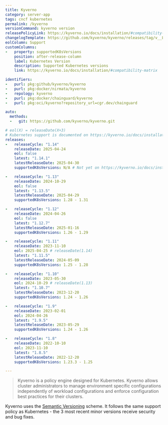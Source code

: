 ```yaml
---
title: Kyverno
category: server-app
tags: cncf kubernetes
permalink: /kyverno
versionCommand: kyverno version
releasePolicyLink: https://kyverno.io/docs/installation/#compatibility-matrix
changelogTemplate: https://github.com/kyverno/kyverno/releases/tag/v__LATEST__
eolColumn: Support
customColumns:
-   property: supportedK8sVersions
    position: after-release-column
    label: Kubernetes Version
    description: Supported Kubernetes versions
    link: https://kyverno.io/docs/installation/#compatibility-matrix

identifiers:
-   purl: pkg:github/kyverno/kyverno
-   purl: pkg:docker/nirmata/kyverno
-   repology: kyverno
-   purl: pkg:docker/chainguard/kyverno
-   purl: pkg:oci/kyverno?repository_url=cgr.dev/chainguard

auto:
  methods:
  -   git: https://github.com/kyverno/kyverno.git

# eol(X) = releaseDate(X+3)
# Kubernetes support is documented on https://kyverno.io/docs/installation/#compatibility-matrix.
releases:
-   releaseCycle: "1.14"
    releaseDate: 2025-04-24
    eol: false
    latest: "1.14.1"
    latestReleaseDate: 2025-04-30
    supportedK8sVersions: N/A # Not yet on https://kyverno.io/docs/installation/#compatibility-matrix

-   releaseCycle: "1.13"
    releaseDate: 2024-10-29
    eol: false
    latest: "1.13.5"
    latestReleaseDate: 2025-04-29
    supportedK8sVersions: 1.28 - 1.31

-   releaseCycle: "1.12"
    releaseDate: 2024-04-26
    eol: false
    latest: "1.12.7"
    latestReleaseDate: 2025-01-16
    supportedK8sVersions: 1.26 - 1.29

-   releaseCycle: "1.11"
    releaseDate: 2023-11-10
    eol: 2025-04-25 # releaseDate(1.14)
    latest: "1.11.5"
    latestReleaseDate: 2024-05-09
    supportedK8sVersions: 1.25 - 1.28

-   releaseCycle: "1.10"
    releaseDate: 2023-05-30
    eol: 2024-10-29 # releaseDate(1.13)
    latest: "1.10.7"
    latestReleaseDate: 2023-12-20
    supportedK8sVersions: 1.24 - 1.26

-   releaseCycle: "1.9"
    releaseDate: 2023-02-01
    eol: 2024-04-26
    latest: "1.9.5"
    latestReleaseDate: 2023-05-29
    supportedK8sVersions: 1.24 - 1.26

-   releaseCycle: "1.8"
    releaseDate: 2022-10-10
    eol: 2023-11-10
    latest: "1.8.5"
    latestReleaseDate: 2022-12-20
    supportedK8sVersions: 1.23.3 - 1.25

---
```


> Kyverno is a policy engine designed for Kubernetes. Kyverno allows cluster administrators to manage environment
> specific configurations independently of workload configurations and enforce configuration best
> practices for their clusters.

Kyverno uses the [Semantic Versioning](https://semver.org/) scheme. It follows the same support policy as Kubernetes - the
3 most recent minor versions receive security and bug fixes.
